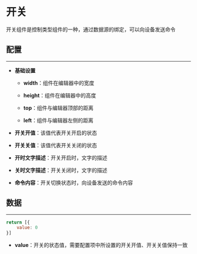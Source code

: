 # 开关

开关组件是控制类型组件的一种，通过数据源的绑定，可以向设备发送命令



## 配置

---

- **基础设置**

    - **width**：组件在编辑器中的宽度

    - **height**：组件在编辑器中的高度

    - **top**：组件与编辑器顶部的距离

    - **left**：组件与编辑器左侧的距离

- **开关开值**：该值代表开关开启的状态

- **开关关值**：该值代表开关关闭的状态

- **开时文字描述**：开关开启时，文字的描述

- **关时文字描述**：开关关闭时，文字的描述

- **命令内容**：开关切换状态时，向设备发送的命令内容



## 数据

---

```javascript
return [{
    value: 0
}]
```

- **value**：开关的状态值，需要配置项中所设置的开关开值、开关关值保持一致